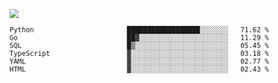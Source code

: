 ![](https://github-profile-summary-cards.vercel.app/api/cards/profile-details?username=igtm&theme=dracula)
<!--START_SECTION:waka-->

```text
Python                       ██████████████████░░░░░░░   71.62 %
Go                           ██▓░░░░░░░░░░░░░░░░░░░░░░   11.29 %
SQL                          █▒░░░░░░░░░░░░░░░░░░░░░░░   05.45 %
TypeScript                   ▓░░░░░░░░░░░░░░░░░░░░░░░░   03.18 %
YAML                         ▓░░░░░░░░░░░░░░░░░░░░░░░░   02.77 %
HTML                         ▓░░░░░░░░░░░░░░░░░░░░░░░░   02.43 %
```

<!--END_SECTION:waka-->
